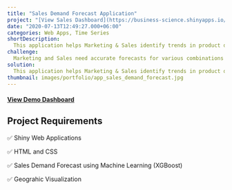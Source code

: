 ```yaml
---
title: "Sales Demand Forecast Application"
project: "[View Sales Dashboard](https://business-science.shinyapps.io/sales_dashboard_demand_forecast/)"
date: "2020-07-13T12:49:27.000+06:00"
categories: Web Apps, Time Series
shortDescription: 
  This application helps Marketing & Sales identify trends in product demand. 
challenge: 
  Marketing and Sales need accurate forecasts for various combinations of customer(s) and product(s).
solution: 
  This application helps Marketing & Sales identify trends in product demand using machine learning. The application is built in the [5-Course R-Track System](https://university.business-science.io/p/5-course-bundle-machine-learning-web-apps-time-series).
thumbnail: images/portfolio/app_sales_demand_forecast.jpg
---
```




#### [View Demo Dashboard](https://business-science.shinyapps.io/sales_dashboard_demand_forecast/)

## Project Requirements

✅ Shiny Web Applications

✅ HTML and CSS

✅ Sales Demand Forecast using Machine Learning (XGBoost)

✅ Geograhic Visualization

